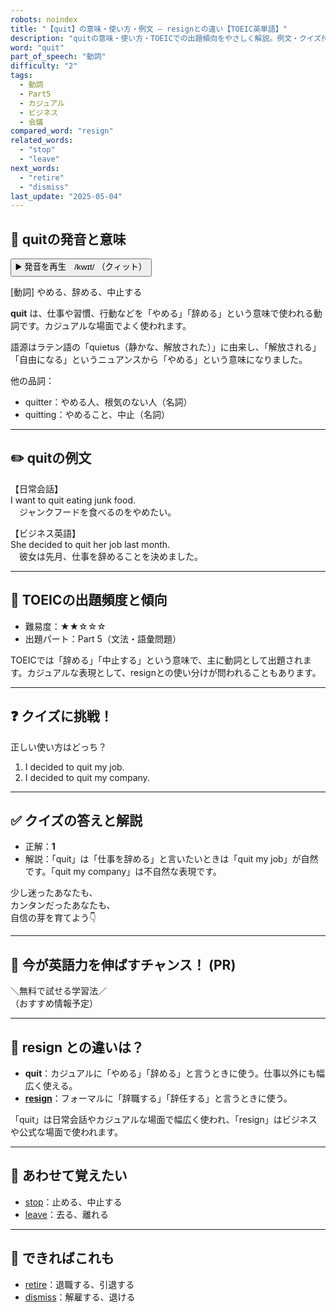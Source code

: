 ```yaml
---
robots: noindex
title: "【quit】の意味・使い方・例文 ― resignとの違い【TOEIC英単語】"
description: "quitの意味・使い方・TOEICでの出題傾向をやさしく解説。例文・クイズ付きでresignとの違いもわかりやすく学べます。"
word: "quit"
part_of_speech: "動詞"
difficulty: "2"
tags:
  - 動詞
  - Part5
  - カジュアル
  - ビジネス
  - 会議
compared_word: "resign"
related_words:
  - "stop"
  - "leave"
next_words:
  - "retire"
  - "dismiss"
last_update: "2025-05-04"
---
```


## 🔰 quitの発音と意味

<button class="play-audio" onclick="playTTS('quit')">
  <span class="play-audio-main">
    ▶️ 発音を再生　/kwɪt/
  </span>
  <span class="play-audio-sub">
    （クィット）
  </span>
</button>

[動詞] やめる、辞める、中止する

**quit** は、仕事や習慣、行動などを「やめる」「辞める」という意味で使われる動詞です。カジュアルな場面でよく使われます。

語源はラテン語の「quietus（静かな、解放された）」に由来し、「解放される」「自由になる」というニュアンスから「やめる」という意味になりました。

他の品詞：  
- quitter：やめる人、根気のない人（名詞）
- quitting：やめること、中止（名詞）

---

## ✏️ quitの例文

【日常会話】  
I want to quit eating junk food.  
　ジャンクフードを食べるのをやめたい。

【ビジネス英語】  
She decided to quit her job last month.  
　彼女は先月、仕事を辞めることを決めました。

---

## 🎯 TOEICの出題頻度と傾向

- 難易度：★★☆☆☆
- 出題パート：Part 5（文法・語彙問題）

TOEICでは「辞める」「中止する」という意味で、主に動詞として出題されます。カジュアルな表現として、resignとの使い分けが問われることもあります。

---

## ❓ クイズに挑戦！

正しい使い方はどっち？

1. I decided to quit my job.  
2. I decided to quit my company.

---

## ✅ クイズの答えと解説

- 正解：**1**
- 解説：「quit」は「仕事を辞める」と言いたいときは「quit my job」が自然です。「quit my company」は不自然な表現です。

少し迷ったあなたも、  
カンタンだったあなたも、  
自信の芽を育てよう👇️

---

## 🚀 今が英語力を伸ばすチャンス！ (PR)

<div class="info-center">
＼無料で試せる学習法／<br>  
（おすすめ情報予定）
</div>

---

## 🤔  resign との違いは？

- **quit**：カジュアルに「やめる」「辞める」と言うときに使う。仕事以外にも幅広く使える。
- **[resign](/word/resign/)**：フォーマルに「辞職する」「辞任する」と言うときに使う。

「quit」は日常会話やカジュアルな場面で幅広く使われ、「resign」はビジネスや公式な場面で使われます。

---

## 🧩 あわせて覚えたい

- [stop](/word/stop/)：止める、中止する
- [leave](/word/leave/)：去る、離れる

---

## 📖 できればこれも

- [retire](/word/retire/)：退職する、引退する
- [dismiss](/word/dismiss/)：解雇する、退ける

<!-- cvid: aid16_bid02 -->
